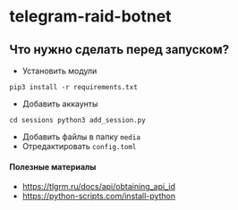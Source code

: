# telegram-raid-botnet

## Что нужно сделать перед запуском?
- Установить модули

`pip3 install -r requirements.txt`

- Добавить аккаунты

`cd sessions
python3 add_session.py`

- Добавить файлы в папку `media`
- Отредактировать `config.toml`

#### Полезные материалы
- https://tlgrm.ru/docs/api/obtaining_api_id
- https://python-scripts.com/install-python
